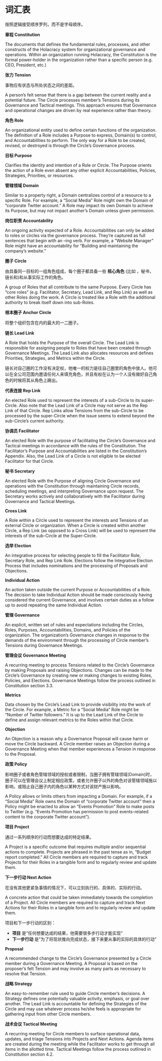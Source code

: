 # 词汇表

按照逻辑接受顺序罗列，而不是字母顺序。

**章程 Constitution**

The documents that defines the fundamental rules, processes, and other constructs of the Holacracy system for organizational governance and operations. Within an organization running Holacracy, the Constitution is the formal power-holder in the organization rather than a specific person (e.g. CEO, President, etc.)

**张力 Tension**

事物应有状态与所处状态之间的差距。

A person’s felt sense that there is a gap between the current reality and a potential future. The Circle processes member’s Tensions during its Governance and Tactical meetings. This approach ensures that Governance and operational changes are driven by real experience rather than theory.

**角色 Role**

An organizational entity used to define certain functions of the organization. The definition of a Role includes a Purpose to express, Domain(s) to control, and Accountabilities to perform. The only way for a Role to be created, revised, or destroyed is through the Circle’s Governance process.

**目标 Purpose**

Clarifies the identity and intention of a Role or Circle. The Purpose orients the action of a Role even absent any other explicit Accountabilities, Policies, Strategies, Priorities, or resources.

**管辖领域 Domain**

Similar to a property right, a Domain centralizes control of a resource to a specific Role. For example, a “Social Media” Role might own the Domain of “corporate Twitter account.” A Role may impact its own Domain to achieve its Purpose, but may not impact another’s Domain unless given permission.

**岗位职责 Accountability**

An ongoing activity expected of a Role. Accountabilities can only be added to roles or circles via the governance process. They’re captured as full sentences that begin with an –ing verb. For example, a “Website Manager” Role might have an accountability for “Building and maintaining the company’s website.”

**圈子 Circle**

由具备同一目标的一组角色组成，每个圈子都具备一些 **核心角色** (比如 ，秘书，链长和)和从事实际工作的角色。

A group of Roles that all contribute to the same Purpose. Every Circle has “core roles” (e.g. Facilitator, Secretary, Lead Link, and Rep Link) as well as other Roles doing the work. A Circle is treated like a Role with the additional authority to break itself down into sub-Roles.

**根本圈子 Anchor Circle**

将整个组织包含在内的最大的一二圈子。


**链长 Lead Link**

A Role that holds the Purpose of the overall Circle. The Lead Link is responsible for assigning people to Roles that have been created through Governance Meetings. The Lead Link also allocates resources and defines Priorities, Strategies, and Metrics within the Circle.

链长对自己圈的工作没有决定权，他唯一的权力是往自己圈里的角色中放人。他可以在全公司范围内邀请任何人来填充角色，并且有权在认为一个人没有做好自己角色的时候将其从角色上踢出。

**代表连接 Rep Link**

An elected Role used to represent the interests of a sub-Circle to its super-Circle. Also note that the Lead Link of a Circle may not serve as the Rep Link of that Circle. Rep Links allow Tensions from the sub-Circle to be processed by the super-Circle when the issue seems to extend beyond the sub-Circle’s current authority.

**协调员 Facilitator**

An elected Role with the purpose of facilitating the Circle’s Governance and Tactical meetings in accordance with the rules of the Constitution. The Facilitator’s Purpose and Accountabilities are listed in the Constitution’s Appendix. Also, the Lead Link of a Circle is not eligible to be elected Facilitator for that Circle.


**秘书 Secretary**

An elected Role with the Purpose of aligning Circle Governance and operations with the Constitution through maintaining Circle records, scheduling meetings, and interpreting Governance upon request. The Secretary works actively and collaboratively with the Facilitator during Governance and Tactical Meetings.


**Cross Link**

A Role within a Circle used to represent the interests and Tensions of an external Circle or organization. When a Circle is created within another Circle, a Rep Link (as opposed to a Cross Link) will be used to represent the interests of the sub-Circle at the Super-Circle.


**选举 Election**

An integrative process for selecting people to fill the Facilitator Role, Secretary Role, and Rep Link Role. Elections follow the Integrative Election Process that includes nominations and the processing of Proposals and Objections.


**Individual Action**

An action taken outside the current Purpose or Accountabilities of a Role. The decision to take Individual Action should be made consciously having considered the current Governance, and involves certain duties as a follow up to avoid repeating the same Individual Action.

**管理 Governance**

An explicit, written set of rules and expectations including the Circles, Roles, Purposes, Accountabilities, Domains, and Policies of the organization. The organization’s Governance changes in response to the demands of the environment through the processing of Circle member’s Tensions during Governance Meetings.

**管理会议 Governance Meeting**

A recurring meeting to process Tensions related to the Circle’s Governance by making Proposals and raising Objections. Changes can be made to the Circle’s Governance by creating new or making changes to existing Roles, Policies, and Elections. Governance Meetings follow the process outlined in Constitution section 3.3.


**Metrics**

Data chosen by the Circle’s Lead Link to provide visibility into the work of the Circle. For example, a Metric for a “Social Media” Role might be “Number of Twitter followers.” It is up to the Lead Link of the Circle to define and assign relevant metrics to the Roles within that Circle.


**Objection**

An Objection is a reason why a Governance Proposal will cause harm or move the Circle backward. A Circle member raises an Objection during a Governance Meeting when that member experiences a Tension in response to the Proposal.

**政策 Policy**

影响圈子或者角色管辖领域的授权或者限制，当圈子拥有管辖领域(Domain)时，圈子可以在管理会议上制定相应政策，或者允许圈子以外的角色对该管辖领域施以影响，或阻止自己圈子内的角色以某种方式对该财产施以影响。

A Policy allows or limits others from impacting a Domain. For example, if a “Social Media” Role owns the Domain of “corporate Twitter account” then a Policy might be enacted to allow an “Events Promotion” Role to make posts to Twitter (e.g. “Events Promotion has permission to post events-related content to the corporate Twitter account”).

**项目 Project**

通过一系列顺序的行动而想要达成的特定结果。

A Project is a specific outcome that requires multiple and/or sequential actions to complete. Projects are phrased in the past tense as in, “Budget report completed.” All Circle members are required to capture and track Projects for their Roles in a tangible form and to regularly review and update them.


**下一步行动 Next Action**

在没有其他更紧急事情的情况下，可以立刻执行的、具体的、实际的行动。

A concrete action that could be taken immediately towards the completion of a Project. All Circle members are required to capture and track Next Actions for their Roles in a tangible form and to regularly review and update them.

项目和下一步行动的区别：

* **项目** 是“任何想要达成的结果，他需要很多步行动才能实现”
* **下一步行动** 是”为了将现状推向完成状态，接下来要从事的实际的具体的行动”

**Proposal**

A recommended change to the Circle’s Governance presented by a Circle member during a Governance Meeting. A Proposal is based on the proposer’s felt Tension and may involve as many parts as necessary to resolve that Tension.


**战略 Strategy**

An easy-to-remember rule used to guide Circle member’s decisions. A Strategy defines one potentially valuable activity, emphasis, or goal over another. The Lead Link is accountable for defining the Strategies of the Circle and may use whatever process he/she feels is appropriate for gathering input from other Circle members.

**战术会议 Tactical Meeting**

A recurring meeting for Circle members to surface operational data, updates, and triage Tensions into Projects and Next Actions. Agenda items are created during the meeting while the Facilitator works to get through all items in the allotted time. Tactical Meetings follow the process outlined in Constitution section 4.2.

